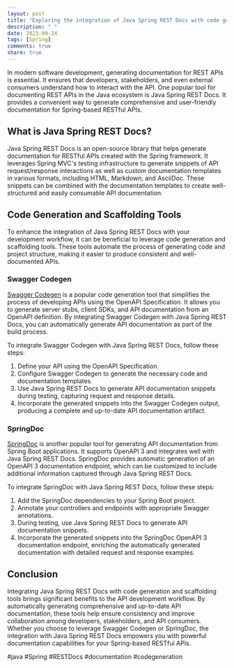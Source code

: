 ```yaml
---
layout: post
title: "Exploring the integration of Java Spring REST Docs with code generation and scaffolding tools"
description: " "
date: 2023-09-24
tags: [Spring]
comments: true
share: true
---
```


In modern software development, generating documentation for REST APIs is essential. It ensures that developers, stakeholders, and even external consumers understand how to interact with the API. One popular tool for documenting REST APIs in the Java ecosystem is Java Spring REST Docs. It provides a convenient way to generate comprehensive and user-friendly documentation for Spring-based RESTful APIs.

## What is Java Spring REST Docs?

Java Spring REST Docs is an open-source library that helps generate documentation for RESTful APIs created with the Spring framework. It leverages Spring MVC's testing infrastructure to generate snippets of API request/response interactions as well as custom documentation templates in various formats, including HTML, Markdown, and AsciiDoc. These snippets can be combined with the documentation templates to create well-structured and easily consumable API documentation.

## Code Generation and Scaffolding Tools

To enhance the integration of Java Spring REST Docs with your development workflow, it can be beneficial to leverage code generation and scaffolding tools. These tools automate the process of generating code and project structure, making it easier to produce consistent and well-documented APIs.

### Swagger Codegen

[Swagger Codegen](https://swagger.io/tools/swagger-codegen/) is a popular code generation tool that simplifies the process of developing APIs using the OpenAPI Specification. It allows you to generate server stubs, client SDKs, and API documentation from an OpenAPI definition. By integrating Swagger Codegen with Java Spring REST Docs, you can automatically generate API documentation as part of the build process.

To integrate Swagger Codegen with Java Spring REST Docs, follow these steps:

1. Define your API using the OpenAPI Specification.
2. Configure Swagger Codegen to generate the necessary code and documentation templates.
3. Use Java Spring REST Docs to generate API documentation snippets during testing, capturing request and response details.
4. Incorporate the generated snippets into the Swagger Codegen output, producing a complete and up-to-date API documentation artifact.

### SpringDoc

[SpringDoc](https://springdoc.org/) is another popular tool for generating API documentation from Spring Boot applications. It supports OpenAPI 3 and integrates well with Java Spring REST Docs. SpringDoc provides automatic generation of an OpenAPI 3 documentation endpoint, which can be customized to include additional information captured through Java Spring REST Docs.

To integrate SpringDoc with Java Spring REST Docs, follow these steps:

1. Add the SpringDoc dependencies to your Spring Boot project.
2. Annotate your controllers and endpoints with appropriate Swagger annotations.
3. During testing, use Java Spring REST Docs to generate API documentation snippets.
4. Incorporate the generated snippets into the SpringDoc OpenAPI 3 documentation endpoint, enriching the automatically generated documentation with detailed request and response examples.

## Conclusion

Integrating Java Spring REST Docs with code generation and scaffolding tools brings significant benefits to the API development workflow. By automatically generating comprehensive and up-to-date API documentation, these tools help ensure consistency and improve collaboration among developers, stakeholders, and API consumers. Whether you choose to leverage Swagger Codegen or SpringDoc, the integration with Java Spring REST Docs empowers you with powerful documentation capabilities for your Spring-based RESTful APIs.

#java #Spring #RESTDocs #documentation #codegeneration